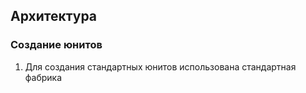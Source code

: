 ## Архитектура
### Создание юнитов
1) Для создания стандартных юнитов использована стандартная фабрика
